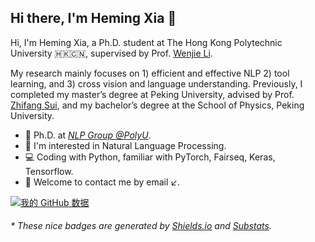 ## Hi there, I'm Heming Xia 👋

Hi, I'm Heming Xia, a Ph.D. student at The Hong Kong Polytechnic University 🇭🇰🇨🇳, supervised by Prof. [Wenjie Li](https://www4.comp.polyu.edu.hk/~cswjli/).

My research mainly focuses on 1) efficient and effective NLP 2) tool learning, and 3) cross vision and language understanding. Previously, I completed my master’s degree at Peking University, advised by Prof. [Zhifang Sui](https://cs.pku.edu.cn/info/1226/2014.htm), and my bachelor’s degree at the School of Physics, Peking University.

- 🍻 Ph.D. at [_NLP Group @PolyU_]([https://www4.comp.polyu.edu.hk/~cswjli/Group.html](https://polyunlp.github.io/)).
- 🔭 I'm interested in Natural Language Processing.
- 💻 Coding with Python, familiar with PyTorch, Fairseq, Keras, Tensorflow.
- 💬 Welcome to contact me by email ↙️.

[![我的 GitHub 数据](https://github-readme-stats.vercel.app/api?username=hemingkx)]()

<h6>* These nice badges are generated by <a href="https://shields.io/">Shields.io</a> and <a href="https://github.com/spencerwooo/Substats">Substats</a>.</h6>
